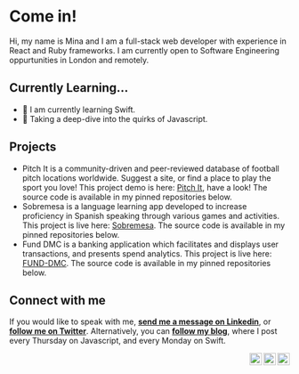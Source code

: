 
# Come in!

Hi, my name is Mina and I am a full-stack web developer with experience in React and Ruby frameworks. I am currently open to Software Engineering oppurtunities in London and remotely. 

## Currently Learning...

- 🌱 I am currently learning Swift. 
-  📝 Taking a deep-dive into the quirks of Javascript. 

## Projects

- Pitch It is a community-driven and peer-reviewed database of football pitch locations worldwide. Suggest a site, or find a place to play the sport you love!
This project demo is here: [Pitch It](https://www.loom.com/share/b6261839dcf148f4a549e1881100d7c7), have a look! The source code is available in my pinned repositories below.
- Sobremesa is a language learning app developed to increase proficiency in Spanish speaking through various games and activities. 
This project is live here: [Sobremesa](https://sobremesa.netlify.app/). The source code is available in my pinned repositories below.
- Fund DMC is a banking application which facilitates and displays user transactions, and presents spend analytics. This project is live here: [FUND-DMC](https://fund-dmc.herokuapp.com/). The source code is available in my pinned repositories below.

## Connect with me
If you would like to speak with me, **[send me a message on Linkedin](https://www.linkedin.com/in/mina-malaj/)**, or **[follow me on Twitter](https://twitter.com/MalajMina)**. Alternatively, you can **[follow my blog](https://medium.com/@mina.malaj/)**, where I post every Thursday on Javascript, and every Monday on Swift. 


<a href="https://twitter.com/MalajMina">
<img align="right" alt="Mina Malaj | Twitter" width="22px" src="https://cdn.jsdelivr.net/npm/simple-icons@v3/icons/twitter.svg" />
</a>
<a href="https://www.linkedin.com/in/mina-malaj/">
<img align="right" alt="Mina Malaj" width="22px" src="https://cdn.jsdelivr.net/npm/simple-icons@v3/icons/linkedin.svg" />
</a>
<a href="https://medium.com/@mina.malaj">
<img align="right" alt="Mina Malaj" width="22px" src="https://cdn.jsdelivr.net/npm/simple-icons@v3/icons/medium.svg" />
</a>
<br />

